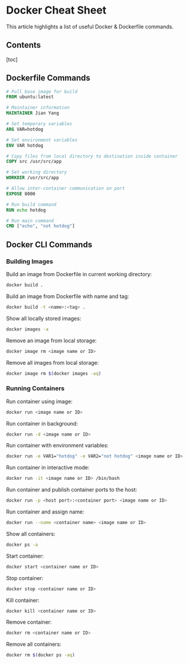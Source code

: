 <h1>Docker Cheat Sheet</h1>

This article highlights a list of useful Docker & Dockerfile commands.

<h2>Contents</h2>

[toc]

## Dockerfile Commands

```Dockerfile
# Pull base image for build
FROM ubuntu:latest

# Maintainer information
MAINTAINER Jian Yang

# Set temporary variables
ARG VAR=hotdog

# Set environment variables
ENV VAR hotdog

# Copy files from local directory to destination inside container
COPY src /usr/src/app

# Set working directory
WORKDIR /usr/src/app

# Allow inter-container communication on port
EXPOSE 8000

# Run build command
RUN echo hotdog

# Run main command
CMD ["echo", "not hotdog"]
```

## Docker CLI Commands

### Building Images

Build an image from Dockerfile in current working directory:

```bash
docker build .
```

Build an image from Dockerfile with name and tag:

```bash
docker build -t <name>:<tag> .
```

Show all locally stored images:

```bash
docker images -a
```

Remove an image from local storage:

```bash
docker image rm <image name or ID>
```

Remove all images from local storage:

```bash
docker image rm $(docker images -aq)
```

### Running Containers

Run container using image:

```bash
docker run <image name or ID>
```

Run container in background:

```bash
docker run -d <image name or ID>
```

Run container with environment variables:

```bash
docker run -e VAR1="hotdog" -e VAR2="not hotdog" <image name or ID>
```

Run container in interactive mode:

```bash
docker run -it <image name or ID> /bin/bash
```

Run container and publish container ports to the host:

```bash
docker run -p <host port>:<container port> <image name or ID>
```

Run container and assign name:

```bash
docker run --name <container name> <image name or ID>
```

Show all containers:

```bash
docker ps -a
```

Start container:

```bash
docker start <container name or ID>
```

Stop container:

```bash
docker stop <container name or ID>
```

Kill container:

```bash
docker kill <container name or ID>
```

Remove container:

```bash
docker rm <container name or ID>
```

Remove all containers:

```bash
docker rm $(docker ps -aq)
```
